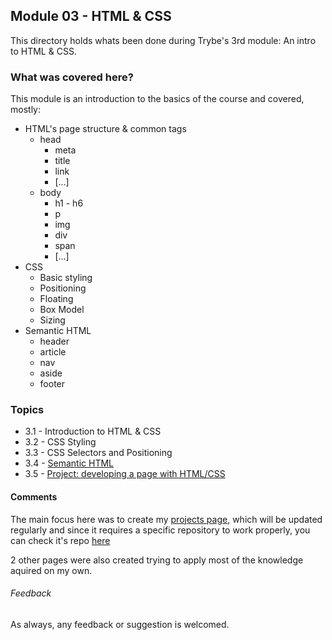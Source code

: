 ## Module 03 - HTML & CSS

This directory holds whats been done during Trybe's 3rd module: An intro to HTML & CSS.

### What was covered here?

This module is an introduction to the basics of the course and covered, mostly:

* HTML's page structure & common tags
  * head
    * meta
    * title
    * link
    * [...]
  * body
    * h1 - h6
    * p
    * img
    * div
    * span
    * [...]
* CSS
  * Basic styling
  * Positioning
  * Floating
  * Box Model
  * Sizing
* Semantic HTML
  * header
  * article
  * nav
  * aside
  * footer

### Topics

* 3.1 - Introduction to HTML & CSS
* 3.2 - CSS Styling
* 3.3 - CSS Selectors and Positioning
* 3.4 - [Semantic HTML](https://github.com/fabiosenracorrea/Trybe/tree/master/03_HTML_CSS_INTRO/3.4%20-%20Semantic%20HTML%20%26%20First%20PageDeveloped)
* 3.5 - [Project: developing a page with HTML/CSS](https://github.com/fabiosenracorrea/Trybe/tree/master/03_HTML_CSS_INTRO/3.5%20-%20Project)

#### Comments

The main focus here was to create my [projects page](https://fabiosenracorrea.github.io/), which will be updated regularly and since it requires a specific repository to work properly, you can check it's repo [here](https://github.com/fabiosenracorrea/fabiosenracorrea.github.io)

2 other pages were also created trying to apply most of the knowledge aquired on my own.

###### Feedback

As always, any feedback or suggestion is welcomed.